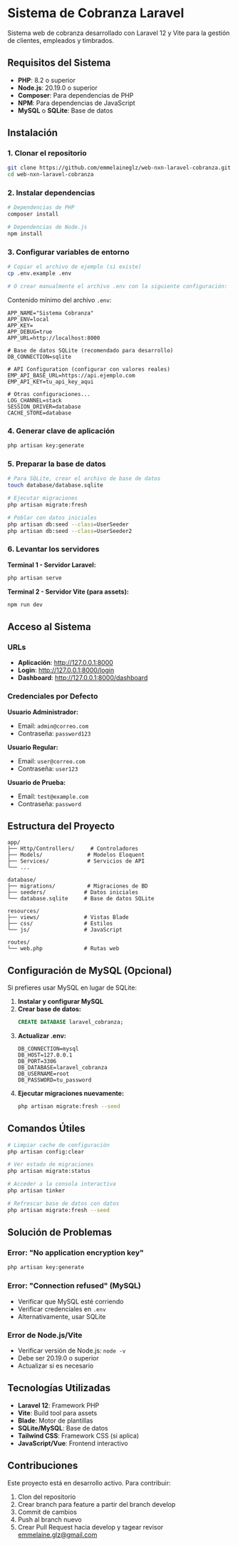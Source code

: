 # Sistema de Cobranza Laravel

Sistema web de cobranza desarrollado con Laravel 12 y Vite para la gestión de clientes, empleados y timbrados.

## Requisitos del Sistema

- **PHP**: 8.2 o superior
- **Node.js**: 20.19.0 o superior
- **Composer**: Para dependencias de PHP
- **NPM**: Para dependencias de JavaScript
- **MySQL** o **SQLite**: Base de datos

## Instalación

### 1. Clonar el repositorio
```bash
git clone https://github.com/emmelaineglz/web-nxn-laravel-cobranza.git
cd web-nxn-laravel-cobranza
```

### 2. Instalar dependencias
```bash
# Dependencias de PHP
composer install

# Dependencias de Node.js
npm install
```

### 3. Configurar variables de entorno
```bash
# Copiar el archivo de ejemplo (si existe)
cp .env.example .env

# O crear manualmente el archivo .env con la siguiente configuración:
```

Contenido mínimo del archivo `.env`:
```env
APP_NAME="Sistema Cobranza"
APP_ENV=local
APP_KEY=
APP_DEBUG=true
APP_URL=http://localhost:8000

# Base de datos SQLite (recomendado para desarrollo)
DB_CONNECTION=sqlite

# API Configuration (configurar con valores reales)
EMP_API_BASE_URL=https://api.ejemplo.com
EMP_API_KEY=tu_api_key_aqui

# Otras configuraciones...
LOG_CHANNEL=stack
SESSION_DRIVER=database
CACHE_STORE=database
```

### 4. Generar clave de aplicación
```bash
php artisan key:generate
```

### 5. Preparar la base de datos
```bash
# Para SQLite, crear el archivo de base de datos
touch database/database.sqlite

# Ejecutar migraciones
php artisan migrate:fresh

# Poblar con datos iniciales
php artisan db:seed --class=UserSeeder
php artisan db:seed --class=UserSeeder2
```

### 6. Levantar los servidores

**Terminal 1 - Servidor Laravel:**
```bash
php artisan serve
```

**Terminal 2 - Servidor Vite (para assets):**
```bash
npm run dev
```

## Acceso al Sistema

### URLs
- **Aplicación**: http://127.0.0.1:8000
- **Login**: http://127.0.0.1:8000/login
- **Dashboard**: http://127.0.0.1:8000/dashboard

### Credenciales por Defecto

**Usuario Administrador:**
- Email: `admin@correo.com`
- Contraseña: `password123`

**Usuario Regular:**
- Email: `user@correo.com`
- Contraseña: `user123`

**Usuario de Prueba:**
- Email: `test@example.com`
- Contraseña: `password`

## Estructura del Proyecto

```
app/
├── Http/Controllers/     # Controladores
├── Models/              # Modelos Eloquent
├── Services/            # Servicios de API
└── ...

database/
├── migrations/          # Migraciones de BD
├── seeders/            # Datos iniciales
└── database.sqlite     # Base de datos SQLite

resources/
├── views/              # Vistas Blade
├── css/                # Estilos
└── js/                 # JavaScript

routes/
└── web.php             # Rutas web
```

## Configuración de MySQL (Opcional)

Si prefieres usar MySQL en lugar de SQLite:

1. **Instalar y configurar MySQL**
2. **Crear base de datos:**
   ```sql
   CREATE DATABASE laravel_cobranza;
   ```
3. **Actualizar .env:**
   ```env
   DB_CONNECTION=mysql
   DB_HOST=127.0.0.1
   DB_PORT=3306
   DB_DATABASE=laravel_cobranza
   DB_USERNAME=root
   DB_PASSWORD=tu_password
   ```
4. **Ejecutar migraciones nuevamente:**
   ```bash
   php artisan migrate:fresh --seed
   ```

## Comandos Útiles

```bash
# Limpiar cache de configuración
php artisan config:clear

# Ver estado de migraciones
php artisan migrate:status

# Acceder a la consola interactiva
php artisan tinker

# Refrescar base de datos con datos
php artisan migrate:fresh --seed
```

## Solución de Problemas

### Error: "No application encryption key"
```bash
php artisan key:generate
```

### Error: "Connection refused" (MySQL)
- Verificar que MySQL esté corriendo
- Verificar credenciales en `.env`
- Alternativamente, usar SQLite

### Error de Node.js/Vite
- Verificar versión de Node.js: `node -v`
- Debe ser 20.19.0 o superior
- Actualizar si es necesario

## Tecnologías Utilizadas

- **Laravel 12**: Framework PHP
- **Vite**: Build tool para assets
- **Blade**: Motor de plantillas
- **SQLite/MySQL**: Base de datos
- **Tailwind CSS**: Framework CSS (si aplica)
- **JavaScript/Vue**: Frontend interactivo

## Contribuciones

Este proyecto está en desarrollo activo. Para contribuir:

1. Clon del repositorio
2. Crear branch para feature a partir del branch develop
3. Commit de cambios
4. Push al branch nuevo
5. Crear Pull Request hacia develop y tagear revisor emmelaine.glz@gmail.com
